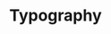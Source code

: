 ---
title: "Typography"
description: "Typography isn’t just part of the design — sometimes it is the design. We often create custom letterforms, experiment with bold shapes, and carefully select type families to match the message and mood."
header_image: "/svg/header/typography.svg"
header_color: "#009fc4"
---